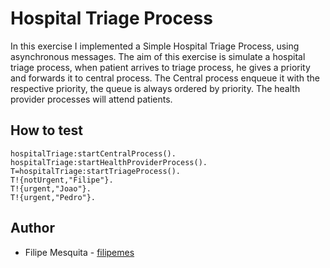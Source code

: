 # Hospital Triage Process

In this exercise I implemented a Simple Hospital Triage Process, using asynchronous messages. The aim of this exercise is simulate a hospital triage process, when patient arrives to triage process, he gives a priority and forwards it to central process. The Central process enqueue it with the respective priority, the queue is always ordered by priority. The health provider processes will attend patients.

## How to test

````
hospitalTriage:startCentralProcess().
hospitalTriage:startHealthProviderProcess().
T=hospitalTriage:startTriageProcess().
T!{notUrgent,"Filipe"}.
T!{urgent,"Joao"}.
T!{urgent,"Pedro"}.
````


## Author

* Filipe Mesquita - [filipemes](https://github.com/filipemes)
